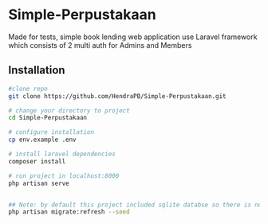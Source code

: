 # Simple-Perpustakaan
Made for tests, simple book lending web application use Laravel framework which consists of 2 multi auth for Admins and Members

## Installation

``` bash
#clone repo
git clone https://github.com/HendraPB/Simple-Perpustakaan.git

# change your directory to project
cd Simple-Perpustakaan

# configure installation
cp env.example .env

# install laravel dependencies
composer install

# run project in localhost:8000
php artisan serve


## Note: by default this project included sqlite databse so there is no need to configure the database, but if you want to use another database you can configure the .env file and run the following command
php artisan migrate:refresh --seed